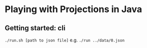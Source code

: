 # Playing with Projections in Java
## Getting started: cli
`./run.sh [path to json file]` e.g. `./run ../data/0.json`
